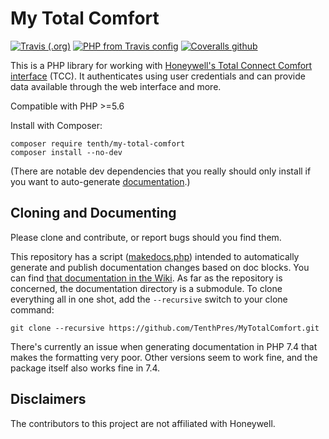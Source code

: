 # My Total Comfort

[![Travis (.org)](https://img.shields.io/travis/tenthpres/mytotalcomfort?label=tests&style=flat-square)](https://travis-ci.org/TenthPres/MyTotalComfort)
[![PHP from Travis config](https://img.shields.io/travis/php-v/tenthpres/mytotalcomfort?style=flat-square)](composer.json#L36)
[![Coveralls github](https://img.shields.io/coveralls/github/tenthpres/mytotalcomfort?style=flat-square)](https://coveralls.io/github/TenthPres/MyTotalComfort)
<!--![GitHub](https://img.shields.io/github/license/tenthpres/mytotalcomfort?style=flat-square) -->


This is a PHP library for working with [Honeywell's Total Connect Comfort interface](https://www.mytotalconnectcomfort.com) 
(TCC). It authenticates using user credentials and can provide data available through the web interface and more.    

Compatible with PHP >=5.6

Install with Composer: 

    composer require tenth/my-total-comfort
    composer install --no-dev
    
(There are notable dev dependencies that you really should only install if you want to auto-generate [documentation](https://github.com/TenthPres/MyTotalComfort/wiki).)

## Cloning and Documenting

Please clone and contribute, or report bugs should you find them.  



This repository has a script ([makedocs.php](makedocs.php)) intended to automatically generate and publish documentation changes based on doc blocks.  You can find [that documentation in the Wiki](https://github.com/TenthPres/MyTotalComfort/wiki).
As far as the repository is concerned, the documentation directory is a submodule.  To clone everything all in one shot, add the `--recursive` switch to your clone command: 

    git clone --recursive https://github.com/TenthPres/MyTotalComfort.git
    
There's currently an issue when generating documentation in PHP 7.4 that makes the formatting very poor.  Other versions seem to work fine, and the package itself also works fine in 7.4.

## Disclaimers

The contributors to this project are not affiliated with Honeywell.